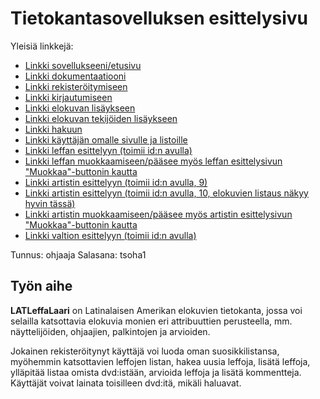# Tietokantasovelluksen esittelysivu

Yleisiä linkkejä:

* [Linkki sovellukseeni/etusivu](http://iilumme.users.cs.helsinki.fi/tsoha/)
* [Linkki dokumentaatiooni](https://github.com/iilumme/Tsoha-Bootstrap/blob/master/doc/LATLeffaLaari.pdf)
* [Linkki rekisteröitymiseen](http://iilumme.users.cs.helsinki.fi/tsoha/register)
* [Linkki kirjautumiseen](http://iilumme.users.cs.helsinki.fi/tsoha/login)
* [Linkki elokuvan lisäykseen](http://iilumme.users.cs.helsinki.fi/tsoha/addmovie)
* [Linkki elokuvan tekijöiden lisäykseen](http://iilumme.users.cs.helsinki.fi/tsoha/addmovie/addpeople)
* [Linkki hakuun](http://iilumme.users.cs.helsinki.fi/tsoha/search)
* [Linkki käyttäjän omalle sivulle ja listoille](http://iilumme.users.cs.helsinki.fi/tsoha/mypage)
* [Linkki leffan esittelyyn (toimii id:n avulla)](http://iilumme.users.cs.helsinki.fi/tsoha/movie/1)
* [Linkki leffan muokkaamiseen/pääsee myös leffan esittelysivun "Muokkaa"-buttonin kautta](http://iilumme.users.cs.helsinki.fi/tsoha/movie/edit/1)
* [Linkki artistin esittelyyn (toimii id:n avulla, 9)](http://iilumme.users.cs.helsinki.fi/tsoha/artist/9)
* [Linkki artistin esittelyyn (toimii id:n avulla, 10, elokuvien listaus näkyy hyvin tässä)](http://iilumme.users.cs.helsinki.fi/tsoha/artist/10)
* [Linkki artistin muokkaamiseen/pääsee myös artistin esittelysivun "Muokkaa"-buttonin kautta](http://iilumme.users.cs.helsinki.fi/tsoha/artist/edit/10)
* [Linkki valtion esittelyyn (toimii id:n avulla)](http://iilumme.users.cs.helsinki.fi/tsoha/country/1)

Tunnus: ohjaaja Salasana: tsoha1


## Työn aihe

**LATLeffaLaari** on Latinalaisen Amerikan elokuvien tietokanta, jossa voi selailla katsottavia elokuvia monien eri attribuuttien perusteella, mm. näyttelijöiden, ohjaajien, palkintojen ja arvioiden. 

Jokainen rekisteröitynyt käyttäjä voi luoda oman suosikkilistansa, myöhemmin katsottavien leffojen listan, hakea uusia leffoja, lisätä leffoja, ylläpitää listaa omista dvd:istään, arvioida leffoja ja lisätä kommentteja. 
Käyttäjät voivat lainata toisilleen dvd:itä, mikäli haluavat.

